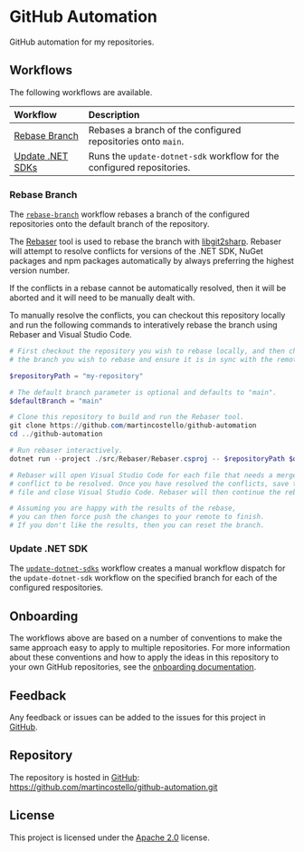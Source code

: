 # GitHub Automation

GitHub automation for my repositories.

## Workflows

The following workflows are available.

| **Workflow**                           | **Description**                                                        |
| :------------------------------------- | :--------------------------------------------------------------------- |
| [Rebase Branch][rebase-branch]         | Rebases a branch of the configured repositories onto `main`.           |
| [Update .NET SDKs][update-dotnet-sdks] | Runs the `update-dotnet-sdk` workflow for the configured repositories. |

### Rebase Branch

The [`rebase-branch`][rebase-branch] workflow rebases a branch of the
configured repositories onto the default branch of the repository.

The [Rebaser][rebaser] tool is used to rebase the branch with
[libgit2sharp][libgit2sharp]. Rebaser will attempt to resolve
conflicts for versions of the .NET SDK, NuGet packages and npm
packages automatically by always preferring the highest version
number.

If the conflicts in a rebase cannot be automatically resolved,
then it will be aborted and it will need to be manually dealt with.

To manually resolve the conflicts, you can checkout this repository
locally and run the following commands to interatively rebase the
branch using Rebaser and Visual Studio Code.

```powershell
# First checkout the repository you wish to rebase locally, and then checkout
# the branch you wish to rebase and ensure it is in sync with the remote.

$repositoryPath = "my-repository"

# The default branch parameter is optional and defaults to "main".
$defaultBranch = "main"

# Clone this repository to build and run the Rebaser tool.
git clone https://github.com/martincostello/github-automation
cd ../github-automation

# Run rebaser interactively.
dotnet run --project ./src/Rebaser/Rebaser.csproj -- $repositoryPath $defaultBranch --interactive

# Rebaser will open Visual Studio Code for each file that needs a merge
# conflict to be resolved. Once you have resolved the conflicts, save the
# file and close Visual Studio Code. Rebaser will then continue the rebase.

# Assuming you are happy with the results of the rebase,
# you can then force push the changes to your remote to finish.
# If you don't like the results, then you can reset the branch.
```

### Update .NET SDK

The [`update-dotnet-sdks`][update-dotnet-sdks] workflow creates
a manual workflow dispatch for the `update-dotnet-sdk` workflow
on the specified branch for each of the configured respositories.

## Onboarding

The workflows above are based on a number of conventions to make the same
approach easy to apply to multiple repositories. For more information
about these conventions and how to apply the ideas in this repository to
your own GitHub repositories, see the [onboarding documentation][onboarding].

## Feedback

Any feedback or issues can be added to the issues for this project in
[GitHub][issues].

## Repository

The repository is hosted in [GitHub][repository]: <https://github.com/martincostello/github-automation.git>

## License

This project is licensed under the [Apache 2.0][license] license.

[issues]: https://github.com/martincostello/github-automation/issues "Issues for this project on GitHub.com"
[libgit2sharp]: https://github.com/libgit2/libgit2sharp#readme
[license]: http://www.apache.org/licenses/LICENSE-2.0.txt "The Apache 2.0 license"
[onboarding]: ./docs/onboarding.md
[rebase-branch]: ./.github/workflows/rebase.yml
[rebaser]: ./src/Rebaser/Program.cs
[repository]: https://github.com/martincostello/github-automation "This project on GitHub.com"
[update-dotnet-sdks]: .github/workflows/update-dotnet-sdks.yml

